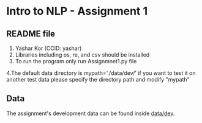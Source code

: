# Intro to NLP - Assignment 1

## README file

1. Yashar Kor (CCID: yashar) 
2. Libraries including os, re, and csv should be installed
3. To run the program only run Assignmnet1.py file

4.The default data directory is mypath='./data/dev/' if you want to test it on another test data please specify the directory path and modify "mypath" 


## Data

The assignment's development data can be found inside [data/dev](data/dev).
